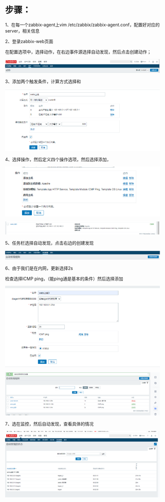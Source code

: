 # 步骤：

1、在每一个zabbix-agent上vim /etc/zabbix/zabbix-agent.conf，配置好对应的server，相关信息

2、登录zabbix-web页面

在配置选项中，选择动作，在右边事件源选择自动发现，然后点击创建动作；

![](images/WEBRESOURCE5db07bd99eeb638aae6b3d1ca363ed7c截图.png)

3、添加两个触发条件，计算方式选择和

![](images/WEBRESOURCEed994b924f108789df0cdc41af814ab1截图.png)

4、选择操作，然后定义四个操作选项，然后选择添加，

![](images/WEBRESOURCEfd6cf1af2d57f99613f5653687a6f518截图.png)

![](images/WEBRESOURCE61c6293ab1c1d0a7392f0136c18bbadc截图.png)

5、任务栏选择自动发现，点击右边的创建发现

![](images/WEBRESOURCEb220a2356ae5a102b73dc5f8cf09f317截图.png)

6、由于我们是在内网，更新选择2s

检查选择ICMP ping，（能ping通是基本的条件）然后选择添加

![](images/WEBRESOURCE6d3dc45c447d03b7330b8bb283db9138截图.png)

![](images/WEBRESOURCE7cd3b4b2e7fab6dce976a53549408eff截图.png)

7、选在监控，然后自动发现，查看具体的情况

![](images/WEBRESOURCE2ac46ffd64ca68e29f25f9639aa9781a截图.png)